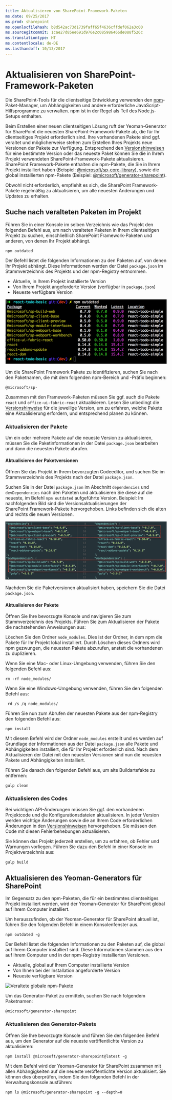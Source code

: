 ```yaml
---
title: Aktualisieren von SharePoint-Framework-Paketen
ms.date: 09/25/2017
ms.prod: sharepoint
ms.openlocfilehash: b8d542ac73d1739faff65f4636cffdef062a3c00
ms.sourcegitcommit: 1cae27d85ee691d976e2c085986466de088f526c
ms.translationtype: HT
ms.contentlocale: de-DE
ms.lasthandoff: 10/13/2017
---
```

# <a name="update-sharepoint-framework-packages"></a>Aktualisieren von SharePoint-Framework-Paketen 

Die SharePoint-Tools für die clientseitige Entwicklung verwenden den [npm](https://www.npmjs.com/)-Paket-Manager, um Abhängigkeiten und andere erforderliche JavaScript-Hilfsprogramme zu verwalten. npm ist in der Regel als Teil des Node.js-Setups enthalten.

Beim Erstellen einer neuen clientseitigen Lösung ruft der Yeoman-Generator für SharePoint die neuesten SharePoint-Framework-Pakete ab, die für Ihr clientseitiges Projekt erforderlich sind. Ihre vorhandenen Pakete sind ggf. veraltet und möglicherweise stehen zum Erstellen Ihres Projekts neue Versionen der Pakete zur Verfügung. Entsprechend den [Versionshinweisen](https://aka.ms/spfx-release-notes) für eine bestimmte Version oder das neueste Paket können Sie die in Ihrem Projekt verwendeten SharePoint-Framework-Pakete aktualisieren. SharePoint Framework-Pakete enthalten die npm-Pakete, die Sie in Ihrem Projekt installiert haben (Beispiel: [@microsoft/sp-core-library](https://www.npmjs.com/package/@microsoft/sp-core-library)), sowie die global installierten npm-Pakete (Beispiel: [@microsoft/generator-sharepoint](https://www.npmjs.com/package/@microsoft/generator-sharepoint)). 

Obwohl nicht erforderlich, empfiehlt es sich, die SharePoint Framework-Pakete regelmäßig zu aktualisieren, um alle neuesten Änderungen und Updates zu erhalten. 

## <a name="find-outdated-packages-in-your-project"></a>Suche nach veralteten Paketen im Projekt
Führen Sie in einer Konsole im selben Verzeichnis wie das Projekt den folgenden Befehl aus, um nach veralteten Paketen in Ihrem clientseitigen Projekt zu suchen, einschließlich SharePoint Framework-Paketen und anderen, von denen Ihr Projekt abhängt. 

```
npm outdated
```

Der Befehl listet die folgenden Informationen zu den Paketen auf, von denen Ihr Projekt abhängt. Diese Informationen werden der Datei `package.json` im Stammverzeichnis des Projekts und der npm-Registry entnommen.

* Aktuelle, in Ihrem Projekt installierte Version
* Von Ihrem Projekt angeforderte Version (verfügbar in `package.json`)
* Neueste verfügbare Version

![Veraltete NPM-Pakete](../../images/npm-outdated-packages-list.png)

Um die SharePoint Framework Pakete zu identifizieren, suchen Sie nach den Paketnamen, die mit dem folgenden npm-Bereich und -Präfix beginnen:

```
@microsoft/sp-
```
Zusammen mit den Framework-Paketen müssen Sie ggf. auch die Pakete `react` und `office-ui-fabric-react` aktualisieren. Lesen Sie unbedingt die [Versionshinweise](https://aka.ms/spfx-release-notes) für die jeweilige Version, um zu erfahren, welche Pakete eine Aktualisierung erfordern, und entsprechend planen zu können.

### <a name="update-packages"></a>Aktualisieren der Pakete
Um ein oder mehrere Pakete auf die neueste Version zu aktualisieren, müssen Sie die Paketinformationen in der Datei `package.json` bearbeiten und dann die neuesten Pakete abrufen.

#### <a name="update-package-versions"></a>Aktualisieren der Paketversionen
Öffnen Sie das Projekt in Ihrem bevorzugten Codeeditor, und suchen Sie im Stammverzeichnis des Projekts nach der Datei `package.json`.

Suchen Sie in der Datei `package.json` im Abschnitt `dependencies` und `devDependencies` nach den Paketen und aktualisieren Sie diese auf die neueste, im Befehl `npm outdated` aufgeführte Version. Beispiel: Im nachfolgenden Bild sind die Versionsaktualisierungen der SharePoint Framework-Pakete hervorgehoben. Links befinden sich die alten und rechts die neuen Versionen.

![Bearbeiten der Paketversionen in der Datei „package.json“](../../images/npm-update-packagejson-versions.png)

Nachdem Sie die Paketversionen aktualisiert haben, speichern Sie die Datei `package.json`.

#### <a name="update-packages"></a>Aktualisieren der Pakete
Öffnen Sie Ihre bevorzugte Konsole und navigieren Sie zum Stammverzeichnis des Projekts. Führen Sie zum Aktualisieren der Pakete die nachstehenden Anweisungen aus:

Löschen Sie den Ordner `node_modules`. Dies ist der Ordner, in dem npm die Pakete für Ihr Projekt lokal installiert. Durch Löschen dieses Ordners wird npm gezwungen, die neuesten Pakete abzurufen, anstatt die vorhandenen zu duplizieren.

Wenn Sie eine Mac- oder Linux-Umgebung verwenden, führen Sie den folgenden Befehl aus:

```
rm -rf node_modules/
```

Wenn Sie eine Windows-Umgebung verwenden, führen Sie den folgenden Befehl aus:

```
 rd /s /q node_modules/
```

Führen Sie nun zum Abrufen der neuesten Pakete aus der npm-Registry den folgenden Befehl aus:

```
npm install
```

Mit diesem Befehl wird der Ordner `node_modules` erstellt und es werden auf Grundlage der Informationen aus der Datei `package.json` alle Pakete und Abhängigkeiten installiert, die für Ihr Projekt erforderlich sind. Nach dem Aktualisieren der Datei mit den neuesten Versionen sind nun die neuesten Pakete und Abhängigkeiten installiert. 

Führen Sie danach den folgenden Befehl aus, um alte Buildartefakte zu entfernen:

```
gulp clean
```

### <a name="update-your-code"></a>Aktualisieren des Codes
Bei wichtigen API-Änderungen müssen Sie ggf. den vorhandenen Projektcode und die Konfigurationsdateien aktualisieren. In jeder Version werden wichtige Änderungen sowie die an Ihrem Code erforderlichen Änderungen in den [Versionshinweisen](https://aka.ms/spfx-release-notes) hervorgehoben. Sie müssen den Code mit diesen Fehlerbehebungen aktualisieren.

Sie können das Projekt jederzeit erstellen, um zu erfahren, ob Fehler und Warnungen vorliegen. Führen Sie dazu den Befehl in einer Konsole im Projektverzeichnis aus:

```
gulp build
```

## <a name="update-yeoman-generator-for-sharepoint"></a>Aktualisieren des Yeoman-Generators für SharePoint
Im Gegensatz zu den npm-Paketen, die für ein bestimmtes clientseitiges Projekt installiert werden, wird der Yeoman-Generator für SharePoint global auf Ihrem Computer installiert.

Um herauszufinden, ob der Yeoman-Generator für SharePoint aktuell ist, führen Sie den folgenden Befehl in einem Konsolenfenster aus. 

```
npm outdated -g
```

Der Befehl listet die folgenden Informationen zu den Paketen auf, die global auf Ihrem Computer installiert sind. Diese Informationen stammen aus den auf Ihrem Computer und in der npm-Registry installierten Versionen.

* Aktuelle, global auf Ihrem Computer installierte Version
* Von Ihnen bei der Installation angeforderte Version
* Neueste verfügbare Version

![Veraltete globale npm-Pakete](../../images/npm-outdated-global-packages-list.png)

Um das Generator-Paket zu ermitteln, suchen Sie nach folgendem Paketnamen:

```
@microsoft/generator-sharepoint
```

### <a name="update-generator-package"></a>Aktualisieren des Generator-Pakets
Öffnen Sie Ihre bevorzugte Konsole und führen Sie den folgenden Befehl aus, um den Generator auf die neueste veröffentlichte Version zu aktualisieren:

```
npm install @microsoft/generator-sharepoint@latest -g
```

Mit dem Befehl wird der Yeoman-Generator für SharePoint zusammen mit allen Abhängigkeiten auf die neueste veröffentlichte Version aktualisiert. Sie können dies überprüfen, indem Sie den folgenden Befehl in der Verwaltungskonsole ausführen:

```
npm ls @microsoft/generator-sharepoint -g --depth=0
```






 
